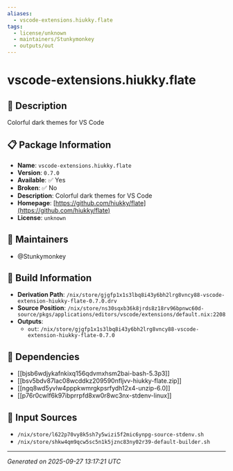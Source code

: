 ```yaml
---
aliases:
  - vscode-extensions.hiukky.flate
tags:
  - license/unknown
  - maintainers/Stunkymonkey
  - outputs/out
---
```


# vscode-extensions.hiukky.flate

## 📝 Description

Colorful dark themes for VS Code

## 📋 Package Information

- **Name**: `vscode-extensions.hiukky.flate`
- **Version**: `0.7.0`
- **Available**: ✅ Yes
- **Broken**: ✅ No
- **Description**: Colorful dark themes for VS Code
- **Homepage**: [https://github.com/hiukky/flate](https://github.com/hiukky/flate)
- **License**: `unknown`
## 👥 Maintainers

- @Stunkymonkey


## 🔧 Build Information

- **Derivation Path**: `/nix/store/gjgfp1x1s3lbq8i43y6bh2lrg8vncy88-vscode-extension-hiukky-flate-0.7.0.drv`
- **Source Position**: `/nix/store/ns30sqxb36k8jrds8z18rv96bpnwc60d-source/pkgs/applications/editors/vscode/extensions/default.nix:2208`
- **Outputs**:
  - `out`:  `/nix/store/gjgfp1x1s3lbq8i43y6bh2lrg8vncy88-vscode-extension-hiukky-flate-0.7.0`

## 🔗 Dependencies

- [[bjsb6wdjykafnkixq156qdvmxhsm2bai-bash-5.3p3]]
- [[bsv5bdv87lac08wcddkz209590nfljvv-hiukky-flate.zip]]
- [[ngq8wd5yvlw4pppkwmrgkpsrfydh12x4-unzip-6.0]]
- [[p76r0cwlf6k97ibprrpfd8xw0r8wc3nx-stdenv-linux]]

## 📁 Input Sources

- `/nix/store/l622p70vy8k5sh7y5wizi5f2mic6ynpg-source-stdenv.sh`
- `/nix/store/shkw4qm9qcw5sc5n1k5jznc83ny02r39-default-builder.sh`

---
*Generated on 2025-09-27 13:17:21 UTC*
